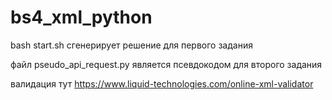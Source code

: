 # bs4_xml_python
bash start.sh сгенерирует решение для первого задания

файл pseudo_api_request.py является псевдокодом для второго задания

валидация тут https://www.liquid-technologies.com/online-xml-validator
